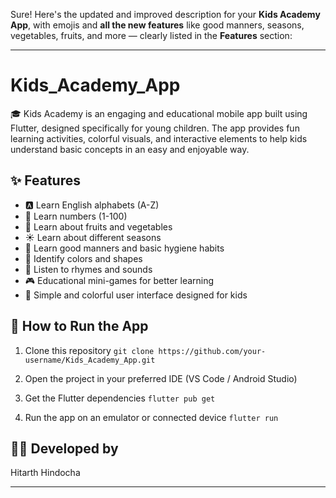Sure! Here's the updated and improved description for your **Kids Academy App**, with emojis and **all the new features** like good manners, seasons, vegetables, fruits, and more — clearly listed in the **Features** section:

---

# Kids\_Academy\_App

🎓 Kids Academy is an engaging and educational mobile app built using Flutter, designed specifically for young children. The app provides fun learning activities, colorful visuals, and interactive elements to help kids understand basic concepts in an easy and enjoyable way.

## ✨ Features

* 🅰️ Learn English alphabets (A-Z)
* 🔢 Learn numbers (1-100)
* 🍎 Learn about fruits and vegetables
* ☀️ Learn about different seasons
* 🧼 Learn good manners and basic hygiene habits
* 🎨 Identify colors and shapes
* 🎵 Listen to rhymes and sounds
* 🎮 Educational mini-games for better learning
* 📱 Simple and colorful user interface designed for kids

## 🚀 How to Run the App

1. Clone this repository
   `git clone https://github.com/your-username/Kids_Academy_App.git`

2. Open the project in your preferred IDE (VS Code / Android Studio)

3. Get the Flutter dependencies
   `flutter pub get`

4. Run the app on an emulator or connected device
   `flutter run`

## 👨‍💻 Developed by

Hitarth Hindocha

---

